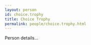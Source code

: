 ```yaml
---
layout: person
id: choice.trophy
title: Choice Trophy
permalink: people/choice.trophy.html
---
```


Person details...